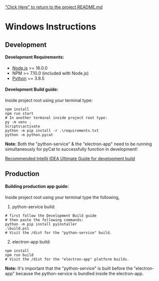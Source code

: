 ["Click Here" to return to the project README.md](../../README.md)

# Windows Instructions

## Development

#### Development Requirements:

 * [Node.js](https://nodejs.org/en/download/current) >= 16.0.0
 * NPM >= 7.10.0 (included with Node.js)
 * [Python](https://www.python.org/downloads/) == 3.8.5

#### Development Build guide:

Inside project root using your terminal type:
```
npm install
npm run start
# In another terminal inside project root type:
py -m venv .
Scripts\activate
python -m pip install -r .\requirements.txt
python -m python.pycat
```

**Note:** Both the "python-service" & the "electron-app" need to be running simultaneously for pyCat to successfully function in development!

[Recommended Intellij IDEA Ultimate Guide for development build](intellij/README.md)

## Production

#### Building production app guide:

Inside project root using your terminal type the following,

1) python-service build:
```
# first follow the Development Build guide
# then paste the following commands:
python -m pip install pyinstaller
.\build.ps1
# Visit the /dist for the "python-service" build.
```

2) electron-app build:
```
npm install
npm run build
# Visit the /dist for the "electron-app" platform builds.
```

**Note:** It's important that the "python-service" is built before the "electron-app" because the python-service is bundled inside the electron-app.
